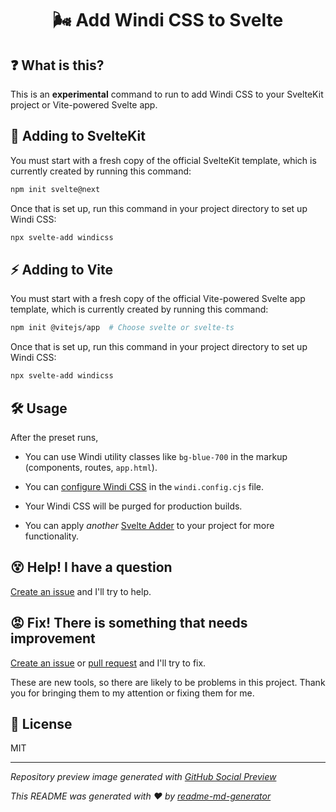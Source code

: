 <h1 align="center">🌬️ Add Windi CSS to Svelte</h1>

## ❓ What is this?
This is an **experimental** command to run to add Windi CSS to your SvelteKit project or Vite-powered Svelte app.

## 🧰 Adding to SvelteKit
You must start with a fresh copy of the official SvelteKit template, which is currently created by running this command:
```sh
npm init svelte@next
```

Once that is set up, run this command in your project directory to set up Windi CSS:
```sh
npx svelte-add windicss
```

## ⚡️ Adding to Vite
You must start with a fresh copy of the official Vite-powered Svelte app template, which is currently created by running this command:
```sh
npm init @vitejs/app  # Choose svelte or svelte-ts
```

Once that is set up, run this command in your project directory to set up Windi CSS:
```sh
npx svelte-add windicss
```

## 🛠 Usage
After the preset runs,
* You can use Windi utility classes like `bg-blue-700` in the markup (components, routes, `app.html`).

* You can [configure Windi CSS](https://windicss.org/guide/configuration.html) in the `windi.config.cjs` file.

* Your Windi CSS will be purged for production builds.

* You can apply *another* [Svelte Adder](https://github.com/svelte-add/svelte-adders) to your project for more functionality.

## 😵 Help! I have a question
[Create an issue](https://github.com/svelte-add/windicss/issues/new) and I'll try to help.

## 😡 Fix! There is something that needs improvement
[Create an issue](https://github.com/svelte-add/windicss/issues/new) or [pull request](https://github.com/svelte-add/windicss/pulls) and I'll try to fix.

These are new tools, so there are likely to be problems in this project. Thank you for bringing them to my attention or fixing them for me.

## 📄 License
MIT

---

*Repository preview image generated with [GitHub Social Preview](https://social-preview.pqt.dev/)*

_This README was generated with ❤️ by [readme-md-generator](https://github.com/kefranabg/readme-md-generator)_
